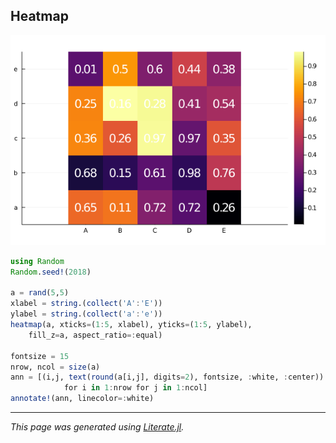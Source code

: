 ## Heatmap

![heatmap.png](images/heatmap.png)

```julia
using Random
Random.seed!(2018)

a = rand(5,5)
xlabel = string.(collect('A':'E'))
ylabel = string.(collect('a':'e'))
heatmap(a, xticks=(1:5, xlabel), yticks=(1:5, ylabel),
    fill_z=a, aspect_ratio=:equal)

fontsize = 15
nrow, ncol = size(a)
ann = [(i,j, text(round(a[i,j], digits=2), fontsize, :white, :center))
            for i in 1:nrow for j in 1:ncol]
annotate!(ann, linecolor=:white)
```

---

*This page was generated using [Literate.jl](https://github.com/fredrikekre/Literate.jl).*


